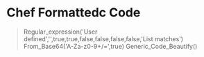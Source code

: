 # Chef Formattedc Code
> Regular_expression('User defined','',true,true,false,false,false,false,'List matches')
> From_Base64('A-Za-z0-9+/=',true)
> Generic_Code_Beautify()
